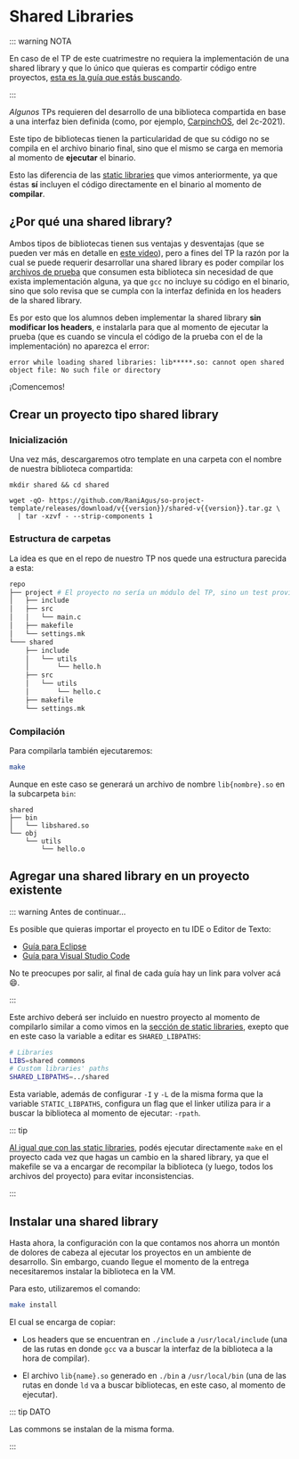 <script setup>
import { version } from '../../package.json'
</script>

# Shared Libraries

::: warning NOTA

En caso de el TP de este cuatrimestre no requiera la implementación de una
shared library y que lo único que quieras es compartir código entre proyectos,
[esta es la guía que estás buscando](./static-libraries.md).

:::

_Algunos_ TPs requieren del desarrollo de una biblioteca compartida en base
a una interfaz bien definida (como, por ejemplo,
[CarpinchOS](https://github.com/sisoputnfrba/matelib), del 2c-2021).

Este tipo de bibliotecas tienen la particularidad de que su código no se compila
en el archivo binario final, sino que el mismo se carga en memoria
al momento de **ejecutar** el binario.

Esto las diferencia de las [static libraries](static-libraries.md) que vimos
anteriormente, ya que éstas **sí** incluyen el código directamente en el binario
al momento de **compilar**.

## ¿Por qué una shared library?

Ambos tipos de bibliotecas tienen sus ventajas y desventajas (que se pueden ver
más en detalle en [este video](https://www.youtube.com/watch?v=JbHmin2Wtmc)),
pero a fines del TP la razón por la cual se puede requerir desarrollar una
shared library es poder compilar los
[archivos de prueba](https://github.com/sisoputnfrba/carpinchos-pruebas) que
consumen esta biblioteca sin necesidad de que exista implementación alguna, ya
que `gcc` no incluye su código en el binario, sino que solo revisa que se cumpla
con la interfaz definida en los headers de la shared library.

Es por esto que los alumnos deben implementar la shared library **sin modificar
los headers**, e instalarla para que al momento de ejecutar la prueba (que es
cuando se vincula el código de la prueba con el de la implementación) no
aparezca el error:

```
error while loading shared libraries: lib*****.so: cannot open shared object file: No such file or directory
```

¡Comencemos!

## Crear un proyecto tipo shared library

### Inicialización

Una vez más, descargaremos otro template en una carpeta con el nombre de nuestra
biblioteca compartida:

```bash-vue
mkdir shared && cd shared

wget -qO- https://github.com/RaniAgus/so-project-template/releases/download/v{{version}}/shared-v{{version}}.tar.gz \
  | tar -xzvf - --strip-components 1
```

### Estructura de carpetas

La idea es que en el repo de nuestro TP nos quede una estructura parecida a
esta:

```bash
repo
├── project # El proyecto no sería un módulo del TP, sino un test provisto por la cátedra
│   ├── include
│   ├── src
│   │   └── main.c
│   ├── makefile
│   └── settings.mk
└─── shared
    ├── include
    │   └── utils
    │       └── hello.h
    ├── src
    │   └── utils
    │       └── hello.c
    ├── makefile
    └── settings.mk
```

### Compilación

Para compilarla también ejecutaremos:

```bash
make
```

Aunque en este caso se generará un archivo de nombre `lib{nombre}.so` en
la subcarpeta `bin`:

```
shared
├── bin
│   └── libshared.so
└── obj
    └── utils
        └── hello.o
```

## Agregar una shared library en un proyecto existente

::: warning Antes de continuar...

Es posible que quieras importar el proyecto en tu IDE o Editor de Texto:

- [Guía para Eclipse](./eclipse/static.md)
- [Guía para Visual Studio Code](./code/static.md)

No te preocupes por salir, al final de cada guía hay un link para volver acá
:smile:.

:::

Este archivo deberá ser incluido en nuestro proyecto al momento de compilarlo
similar a como vimos en la
[sección de static libraries](./static-libraries.md#agregar-una-static-library-en-un-proyecto-existente),
exepto que en este caso la variable a editar es `SHARED_LIBPATHS`:


```bash
# Libraries
LIBS=shared commons
# Custom libraries' paths
SHARED_LIBPATHS=../shared
```

Esta variable, además de configurar `-I` y `-L` de la misma forma que la
variable `STATIC_LIBPATHS`, configura un flag que el linker utiliza para ir a
buscar la biblioteca al momento de ejecutar: `-rpath`.

::: tip

[Al igual que con las static libraries](./static-libraries.md#compilar-el-proyecto),
podés ejecutar directamente `make` en el proyecto cada vez que hagas un cambio
en la shared library, ya que el makefile se va a encargar de recompilar la
biblioteca (y luego, todos los archivos del proyecto) para evitar
inconsistencias.

:::

## Instalar una shared library

Hasta ahora, la configuración con la que contamos nos ahorra un montón de
dolores de cabeza al ejecutar los proyectos en un ambiente de desarrollo. Sin
embargo, cuando llegue el momento de la entrega necesitaremos instalar la
biblioteca en la VM.

Para esto, utilizaremos el comando:
```bash
make install
```

El cual se encarga de copiar:
- Los headers que se encuentran en `./include` a `/usr/local/include` (una de
las rutas en donde `gcc` va a buscar la interfaz de la biblioteca a la hora de
compilar).

- El archivo `lib{name}.so` generado en `./bin` a `/usr/local/bin` (una de las
rutas en donde `ld` va a buscar bibliotecas, en este caso, al momento de
ejecutar).

::: tip DATO

Las commons se instalan de la misma forma.

:::
